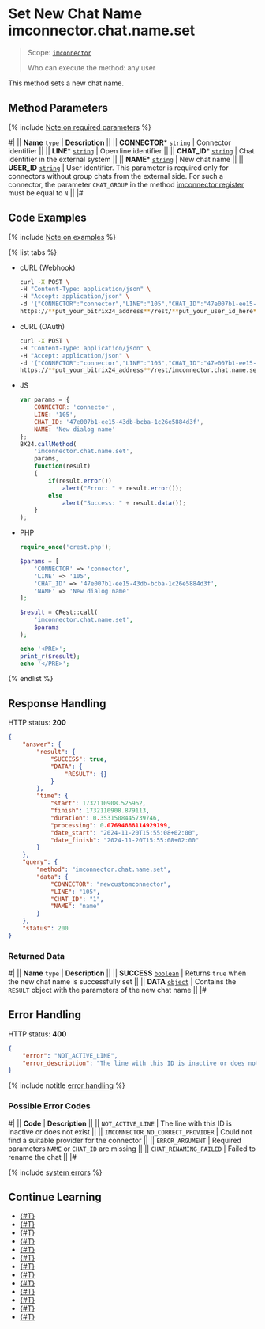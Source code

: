 # Set New Chat Name imconnector.chat.name.set

> Scope: [`imconnector`](../../scopes/permissions.md)
>
> Who can execute the method: any user

This method sets a new chat name.

## Method Parameters

{% include [Note on required parameters](../../../_includes/required.md) %}

#|
|| **Name**
`type` | **Description** ||
|| **CONNECTOR***
[`string`](../../data-types.md) | Connector identifier ||
|| **LINE***
[`string`](../../data-types.md) | Open line identifier ||
|| **CHAT_ID***
[`string`](../../data-types.md) | Chat identifier in the external system ||
|| **NAME***
[`string`](../../data-types.md) | New chat name ||
|| **USER_ID**
[`string`](../../data-types.md) | User identifier. This parameter is required only for connectors without group chats from the external side. For such a connector, the parameter `CHAT_GROUP` in the method [imconnector.register](./imconnector-register.md) must be equal to `N` ||
|#

## Code Examples

{% include [Note on examples](../../../_includes/examples.md) %}

{% list tabs %}

- cURL (Webhook)

    ```bash
    curl -X POST \
    -H "Content-Type: application/json" \
    -H "Accept: application/json" \
    -d '{"CONNECTOR":"connector","LINE":"105","CHAT_ID":"47e007b1-ee15-43db-bcba-1c26e5884d3f","NAME":"New dialog name"}' \
    https://**put_your_bitrix24_address**/rest/**put_your_user_id_here**/**put_your_webhook_here**/imconnector.chat.name.set
    ```

- cURL (OAuth)

    ```bash
    curl -X POST \
    -H "Content-Type: application/json" \
    -H "Accept: application/json" \
    -d '{"CONNECTOR":"connector","LINE":"105","CHAT_ID":"47e007b1-ee15-43db-bcba-1c26e5884d3f","NAME":"New dialog name","auth":"**put_access_token_here**"}' \
    https://**put_your_bitrix24_address**/rest/imconnector.chat.name.set
    ```

- JS

    ```js
    var params = {
        CONNECTOR: 'connector',
        LINE: '105',
        CHAT_ID: '47e007b1-ee15-43db-bcba-1c26e5884d3f',
        NAME: 'New dialog name'
    };
    BX24.callMethod(
        'imconnector.chat.name.set',
        params,
        function(result)
        {
            if(result.error())
                alert("Error: " + result.error());
            else
                alert("Success: " + result.data());
        }
    );
    ```

- PHP

    ```php
    require_once('crest.php');

    $params = [
        'CONNECTOR' => 'connector',
        'LINE' => '105',
        'CHAT_ID' => '47e007b1-ee15-43db-bcba-1c26e5884d3f',
        'NAME' => 'New dialog name'
    ];

    $result = CRest::call(
        'imconnector.chat.name.set',
        $params
    );

    echo '<PRE>';
    print_r($result);
    echo '</PRE>';
    ```

{% endlist %}



## Response Handling

HTTP status: **200**

```json
{
    "answer": {
        "result": {
            "SUCCESS": true,
            "DATA": {
                "RESULT": {}
            }
        },
        "time": {
            "start": 1732110908.525962,
            "finish": 1732110908.879113,
            "duration": 0.3531508445739746,
            "processing": 0.07694888114929199,
            "date_start": "2024-11-20T15:55:08+02:00",
            "date_finish": "2024-11-20T15:55:08+02:00"
        }
    },
    "query": {
        "method": "imconnector.chat.name.set",
        "data": {
            "CONNECTOR": "newcustomconnector",
            "LINE": "105",
            "CHAT_ID": "1",
            "NAME": "name"
        }
    },
    "status": 200
}
```

### Returned Data

#|
|| **Name**
`type` | **Description** ||
|| **SUCCESS**
[`boolean`](../../data-types.md) | Returns `true` when the new chat name is successfully set ||
|| **DATA**
[`object`](../../data-types.md) | Contains the `RESULT` object with the parameters of the new chat name ||
|#

## Error Handling

HTTP status: **400**

```json
{
    "error": "NOT_ACTIVE_LINE",
    "error_description": "The line with this ID is inactive or does not exist"
}
```

{% include notitle [error handling](../../../_includes/error-info.md) %}

### Possible Error Codes

#|
|| **Code** | **Description** ||
|| `NOT_ACTIVE_LINE` | The line with this ID is inactive or does not exist ||
|| `IMCONNECTOR_NO_CORRECT_PROVIDER` | Could not find a suitable provider for the connector ||
|| `ERROR_ARGUMENT` | Required parameters `NAME` or `CHAT_ID` are missing ||
|| `CHAT_RENAMING_FAILED` | Failed to rename the chat ||
|#

{% include [system errors](../../../_includes/system-errors.md) %}

## Continue Learning

- [{#T}](./tutorials.md)
- [{#T}](./imconnector-register.md)
- [{#T}](./imconnector-activate.md)
- [{#T}](./imconnector-deactivate.md)
- [{#T}](./imconnector-status.md)
- [{#T}](./imconnector-connector-data-set.md)
- [{#T}](./imconnector-list.md)
- [{#T}](./imconnector-unregister.md)
- [{#T}](./imconnector-send-messages.md)
- [{#T}](./imconnector-update-messages.md)
- [{#T}](./imconnector-delete-messages.md)
- [{#T}](./imconnector-send-status-delivery.md)
- [{#T}](./imconnector-send-status-reading.md)